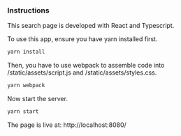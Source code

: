 ### Instructions

This search page is developed with React and Typescript.

To use this app, ensure you have yarn installed first.

```bash
yarn install
```

Then, you have to use webpack to assemble code into /static/assets/script.js and /static/assets/styles.css.

```bash
yarn webpack
```

Now start the server.

```bash
yarn start
```

The page is live at: http://localhost:8080/
